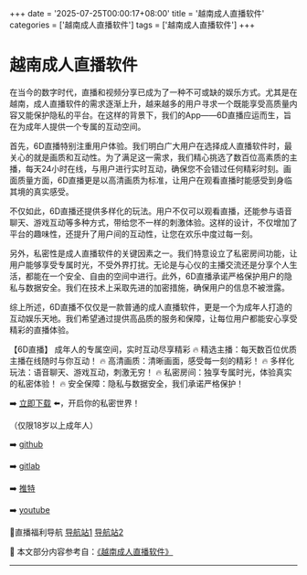 +++
date = '2025-07-25T00:00:17+08:00'
title = '越南成人直播软件'
categories = ['越南成人直播软件']
tags = ['越南成人直播软件']
+++

# 越南成人直播软件

在当今的数字时代，直播和视频分享已成为了一种不可或缺的娱乐方式。尤其是在越南，成人直播软件的需求逐渐上升，越来越多的用户寻求一个既能享受高质量内容又能保护隐私的平台。在这样的背景下，我们的App——6D直播应运而生，旨在为成年人提供一个专属的互动空间。

首先，6D直播特别注重用户体验。我们明白广大用户在选择成人直播软件时，最关心的就是画质和互动性。为了满足这一需求，我们精心挑选了数百位高素质的主播，每天24小时在线，与用户进行实时互动，确保您不会错过任何精彩时刻。画面质量方面，6D直播更是以高清画质为标准，让用户在观看直播时能感受到身临其境的真实感受。

不仅如此，6D直播还提供多样化的玩法。用户不仅可以观看直播，还能参与语音聊天、游戏互动等多种方式，带给您不一样的刺激体验。这样的设计，不仅增加了平台的趣味性，还提升了用户间的互动性，让您在欢乐中度过每一刻。

另外，私密性是成人直播软件的关键因素之一。我们特意设立了私密房间功能，让用户能够享受专属时光，不受外界打扰。无论是与心仪的主播交流还是分享个人生活，都能在一个安全、自由的空间中进行。此外，6D直播承诺严格保护用户的隐私与数据安全。我们在技术上采取先进的加密措施，确保用户的信息不被泄露。

综上所述，6D直播不仅仅是一款普通的成人直播软件，更是一个为成年人打造的互动娱乐天地。我们希望通过提供高品质的服务和保障，让每位用户都能安心享受精彩的直播体验。

【6D直播】
成年人的专属空间，实时互动尽享精彩
🔥 精选主播：每天数百位优质主播在线随时与你互动！
🔥 高清画质：清晰画面，感受每一刻的精彩！
🔥 多样化玩法：语音聊天、游戏互动，刺激无穷！
🔥 私密房间：独享专属时光，体验真实的私密体验！
🔥 安全保障：隐私与数据安全，我们承诺严格保护！

➡️ [立即下载](https://down123.s3.ap-east-1.amazonaws.com/down/down.html?channelCode=blog) ⬅️，开启你的私密世界！

（仅限18岁以上成年人）

➡️ [github](https://aldult-live.github.io/)

➡️ [gitlab](https://seo-09598d.gitlab.io/)

➡️ [推特](https://x.com/wegame33)

➡️ [youtube](https://www.youtube.com/@6Dlive)

🔞直播福利导航 [导航站1](https://webstack-86085a.gitlab.io/) [导航站2](https://onlygit123-2.github.io/)


📘 本文部分内容参考自：[《越南成人直播软件》](https://github.com/liveshow123321/tvshow)

---
